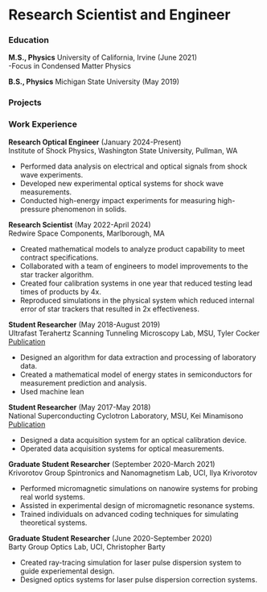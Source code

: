 # Research Scientist and Engineer

### Education
**M.S., Physics**   University of California, Irvine (June 2021)<br>
-Focus in Condensed Matter Physics

**B.S., Physics**   Michigan State University (May 2019) 

### Projects

### Work Experience
**Research Optical Engineer** (January 2024-Present)								           
Institute of Shock Physics, Washington State University, Pullman, WA 
- Performed data analysis on electrical and optical signals from shock wave experiments.
- Developed new experimental optical systems for shock wave measurements.
- Conducted high-energy impact experiments for measuring high-pressure phenomenon in solids.

**Research Scientist** (May 2022-April 2024)                                          				    		             
Redwire Space Components, Marlborough, MA
- Created mathematical models to analyze product capability to meet contract specifications.
- Collaborated with a team of engineers to model improvements to the star tracker algorithm. 
- Created four calibration systems in one year that reduced testing lead times of products by 4x.
- Reproduced simulations in the physical system which reduced internal error of star trackers that resulted in 2x effectiveness. 

**Student Researcher** (May 2018-August 2019)   
Ultrafast Terahertz Scanning Tunneling Microscopy Lab, MSU, Tyler Cocker      
[Publication](https://link.aps.org/accepted/10.1103/PhysRevB.105.115427)
- Designed an algorithm for data extraction and processing of laboratory data.
- Created a mathematical model of energy states in semiconductors for measurement prediction and analysis.
- Used machine lean

**Student Researcher** (May 2017-May 2018)      
National Superconducting Cyclotron Laboratory, MSU, Kei Minamisono        
[Publication](https://par.nsf.gov/servlets/purl/10257011)    
- Designed a data acquisition system for an optical calibration device.
- Operated data acquisition systems for optical measurements.

**Graduate Student Researcher** (September 2020-March 2021)      
Krivorotov Group Spintronics and Nanomagnetism Lab, UCI, Ilya Krivorotov
- Performed micromagnetic simulations on nanowire systems for probing real world systems.
- Assisted in experimental design of micromagnetic resonance systems.
- Trained individuals on advanced coding techniques for simulating theoretical systems.
  
**Graduate Student Researcher** (June 2020-September 2020)    
Barty Group Optics Lab, UCI, Christopher Barty 
- Created ray-tracing simulation for laser pulse dispersion system to guide experiemental design.
- Designed optics systems for laser pulse dispersion correction systems.


